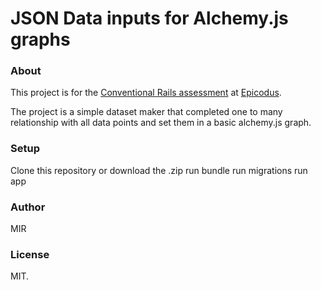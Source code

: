 JSON Data inputs for Alchemy.js graphs
=======================

### About
This project is for the [Conventional Rails assessment](http://www.learnhowtoprogram.com/lessons/conventional-rails-assessment) at [Epicodus](http://www.epicodus.com/).

The project is a simple  dataset maker that completed one to many relationship with all data points and set them in a basic alchemy.js graph.

### Setup
Clone this repository or download the .zip
run bundle
run migrations
run app

### Author
MIR

### License
MIT.
